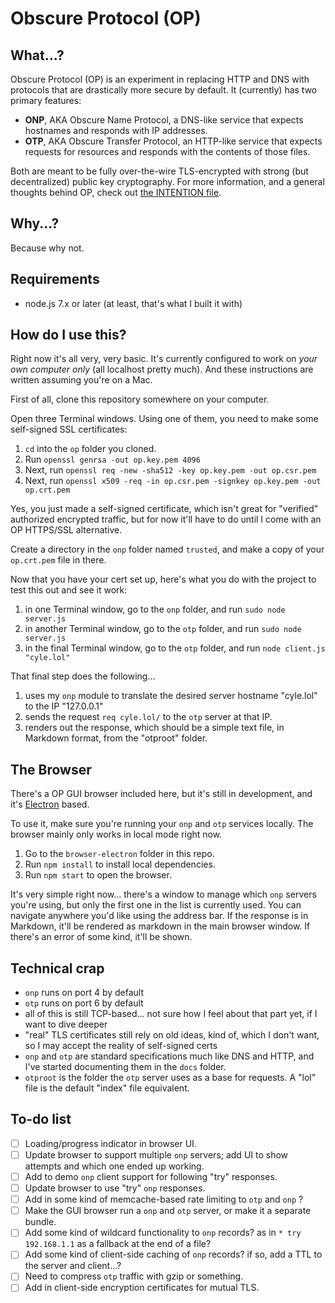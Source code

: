 # Obscure Protocol (OP)

## What...?

Obscure Protocol (OP) is an experiment in replacing HTTP and DNS with protocols that are drastically more secure by default. It (currently) has two primary features:

- **ONP**, AKA Obscure Name Protocol, a DNS-like service that expects hostnames and responds with IP addresses.
- **OTP**, AKA Obscure Transfer Protocol, an HTTP-like service that expects requests for resources and responds with the contents of those files.

Both are meant to be fully over-the-wire TLS-encrypted with strong (but decentralized) public key cryptography. For more information, and a general thoughts behind OP, check out [the INTENTION file](INTENTION.md).

## Why...?

Because why not.

## Requirements

- node.js 7.x or later (at least, that's what I built it with)

## How do I use this?

Right now it's all very, very basic. It's currently configured to work on _your own computer only_ (all localhost pretty much). And these instructions are written assuming you're on a Mac.

First of all, clone this repository somewhere on your computer.

Open three Terminal windows. Using one of them, you need to make some self-signed SSL certificates:

1. `cd` into the `op` folder you cloned.
1. Run `openssl genrsa -out op.key.pem 4096`
1. Next, run `openssl req -new -sha512 -key op.key.pem -out op.csr.pem`
1. Next, run `openssl x509 -req -in op.csr.pem -signkey op.key.pem -out op.crt.pem`

Yes, you just made a self-signed certificate, which isn't great for "verified" authorized encrypted traffic, but for now it'll have to do until I come with an OP HTTPS/SSL alternative.

Create a directory in the `onp` folder named `trusted`, and make a copy of your `op.crt.pem` file in there.

Now that you have your cert set up, here's what you do with the project to test this out and see it work:

1. in one Terminal window, go to the `onp` folder, and run `sudo node server.js`
1. in another Terminal window, go to the `otp` folder, and run `sudo node server.js`
1. in the final Terminal window, go to the `otp` folder, and run `node client.js "cyle.lol"`

That final step does the following...

1. uses my `onp` module to translate the desired server hostname "cyle.lol" to the IP "127.0.0.1"
1. sends the request `req cyle.lol/` to the `otp` server at that IP.
1. renders out the response, which should be a simple text file, in Markdown format, from the "otproot" folder.

## The Browser

There's a OP GUI browser included here, but it's still in development, and it's [Electron](http://electron.atom.io/) based.

To use it, make sure you're running your `onp` and `otp` services locally. The browser mainly only works in local mode right now.

1. Go to the `browser-electron` folder in this repo.
1. Run `npm install` to install local dependencies.
1. Run `npm start` to open the browser.

It's very simple right now... there's a window to manage which `onp` servers you're using, but only the first one in the list is currently used. You can navigate anywhere you'd like using the address bar. If the response is in Markdown, it'll be rendered as markdown in the main browser window. If there's an error of some kind, it'll be shown.

## Technical crap

- `onp` runs on port 4 by default
- `otp` runs on port 6 by default
- all of this is still TCP-based... not sure how I feel about that part yet, if I want to dive deeper
- "real" TLS certificates still rely on old ideas, kind of, which I don't want, so I may accept the reality of self-signed certs
- `onp` and `otp` are standard specifications much like DNS and HTTP, and I've started documenting them in the `docs` folder.
- `otproot` is the folder the `otp` server uses as a base for requests. A "lol" file is the default "index" file equivalent.

## To-do list

- [ ] Loading/progress indicator in browser UI.
- [ ] Update browser to support multiple `onp` servers; add UI to show attempts and which one ended up working.
- [ ] Add to demo `onp` client support for following "try" responses.
- [ ] Update browser to use "try" `onp` responses.
- [ ] Add in some kind of memcache-based rate limiting to `otp` and `onp` ?
- [ ] Make the GUI browser run a `onp` and `otp` server, or make it a separate bundle.
- [ ] Add some kind of wildcard functionality to `onp` records? as in `* try 192.168.1.1` as a fallback at the end of a file?
- [ ] Add some kind of client-side caching of `onp` records? if so, add a TTL to the server and client...?
- [ ] Need to compress `otp` traffic with gzip or something.
- [ ] Add in client-side encryption certificates for mutual TLS.
